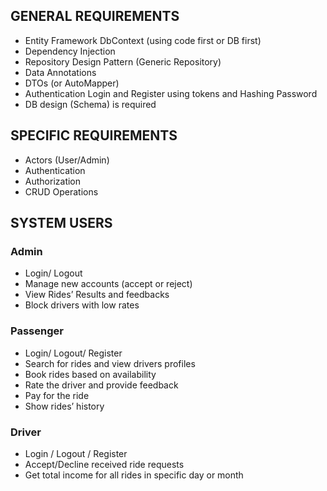 ## GENERAL REQUIREMENTS

- Entity Framework DbContext (using code first or DB first)
- Dependency Injection
- Repository Design Pattern (Generic Repository)
- Data Annotations
- DTOs (or AutoMapper)
- Authentication Login and Register using tokens and Hashing Password
- DB design (Schema) is required

## SPECIFIC REQUIREMENTS

- Actors (User/Admin)
- Authentication
- Authorization
- CRUD Operations

## SYSTEM USERS

### Admin

- Login/ Logout
- Manage new accounts (accept or reject)
- View Rides’ Results and feedbacks
- Block drivers with low rates

### Passenger

- Login/ Logout/ Register
- Search for rides and view drivers profiles
- Book rides based on availability
- Rate the driver and provide feedback
- Pay for the ride
- Show rides’ history

### Driver

- Login / Logout / Register
- Accept/Decline received ride requests
- Get total income for all rides in specific day or month